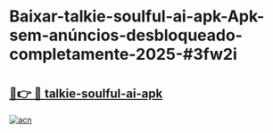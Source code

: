 # Baixar-talkie-soulful-ai-apk-Apk-sem-anúncios-desbloqueado-completamente-2025-#3fw2i

# <h2><a href="https://ainizakaria.my?title=talkie-soulful-ai-apk&ref=24M">🔗👉 🔴 talkie-soulful-ai-apk</a></h2>

[![acn](https://github.com/user-attachments/assets/0f9c940e-d8b0-45ae-aac7-cd30a18b3e1c)](https://ainizakaria.my?title=talkie-soulful-ai-apk&ref=24M)

